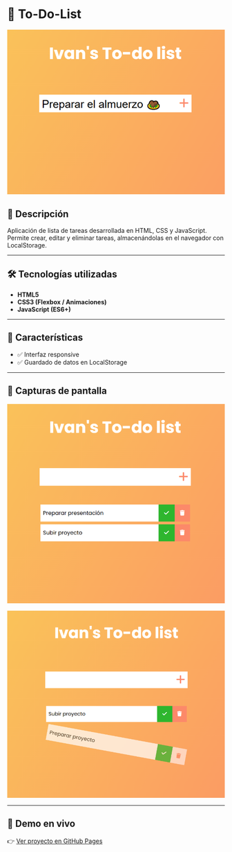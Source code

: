 # 📌 To-Do-List

![Screenshot ToDoList](Screenshot_1.png)

## 📌 Descripción

Aplicación de lista de tareas desarrollada en HTML, CSS y JavaScript. Permite crear, editar y eliminar tareas, almacenándolas en el navegador con LocalStorage.

---

## 🛠️ Tecnologías utilizadas

- **HTML5**
- **CSS3 (Flexbox / Animaciones)**
- **JavaScript (ES6+)**

---

## 🎯 Características

- ✅ Interfaz responsive
- ✅ Guardado de datos en LocalStorage

---

## 📸 Capturas de pantalla

![Captura de Pantalla 1](Screenshot_2.png)

![Captura de Pantalla 2](Screenshot_3.png)

---

## 🚀 Demo en vivo


👉 [Ver proyecto en GitHub Pages](https://ivan-develops.github.io/ToDoList/)
